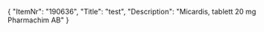 {
  "ItemNr": "190636",
  "Title": "test",
  "Description": "Micardis, tablett 20 mg Pharmachim AB"
}